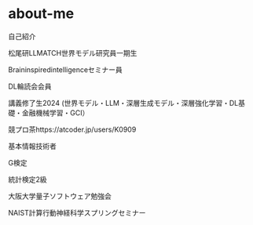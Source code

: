 # about-me
自己紹介

松尾研LLMATCH世界モデル研究員一期生

Braininspiredintelligenceセミナー員

DL輪読会会員

講義修了生2024
(世界モデル・LLM・深層生成モデル・深層強化学習・DL基礎・金融機械学習・GCI）

競プロ茶https://atcoder.jp/users/K0909

基本情報技術者

G検定

統計検定2級

大阪大学量子ソフトウェア勉強会

NAIST計算行動神経科学スプリングセミナー

